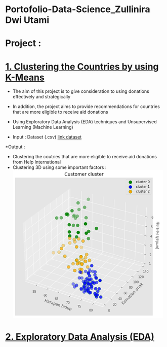 # Portofolio-Data-Science_Zullinira Dwi Utami

# Project : 
# [1. Clustering the Countries by using K-Means ](https://github.com/Zullinira/Mini-Project-K-Means--Cluster-ML)
  - The aim of this project is to give consideration to using donations effectively and strategically
  - In addition, the project aims to provide recommendations for countries that are more eligible to receive aid donations
  - Using Exploratory Data Analysis (EDA) techniques and Unsupervised Learning (Machine Learning)
  
  - Input : Dataset (.csv) [link dataset](https://github.com/Zullinira/Mini-Project-K-Means--Cluster-ML/blob/main/Data_Negara_HELP.csv)
  
  *Output :
  - Clustering the coutries that are more eligible to receive aid donations from Help International
  - Clustering 3D using some important factors :
 ![alt text](https://github.com/Zullinira/Mini-Project-K-Means--Cluster-ML/blob/main/custumerclustser2.png)

# [2. Exploratory Data Analysis (EDA)](https://github.com/Zullinira/Intermediate-Python-AI/blob/main/Project%20Akhir%20-%20Intermediate%20Pyhton.ipynb)
